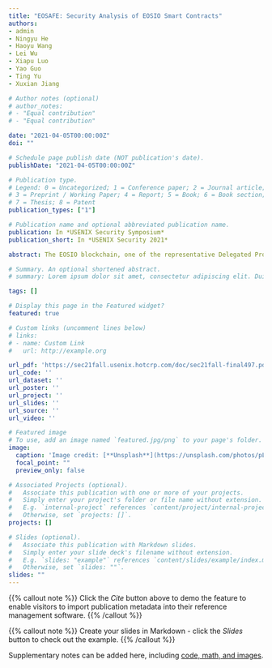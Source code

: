 ```yaml
---
title: "EOSAFE: Security Analysis of EOSIO Smart Contracts"
authors:
- admin
- Ningyu He
- Haoyu Wang
- Lei Wu
- Xiapu Luo
- Yao Guo
- Ting Yu
- Xuxian Jiang

# Author notes (optional)
# author_notes:
# - "Equal contribution"
# - "Equal contribution"

date: "2021-04-05T00:00:00Z"
doi: ""

# Schedule page publish date (NOT publication's date).
publishDate: "2021-04-05T00:00:00Z"

# Publication type.
# Legend: 0 = Uncategorized; 1 = Conference paper; 2 = Journal article;
# 3 = Preprint / Working Paper; 4 = Report; 5 = Book; 6 = Book section;
# 7 = Thesis; 8 = Patent
publication_types: ["1"]

# Publication name and optional abbreviated publication name.
publication: In *USENIX Security Symposium*
publication_short: In *USENIX Security 2021*

abstract: The EOSIO blockchain, one of the representative Delegated Proof-of-Stake (DPoS) blockchain platforms, has grown rapidly recently. Meanwhile, a number of vulnerabilities and high-profile attacks against top EOSIO DApps and their smart contracts have also been discovered and observed in the wild, resulting in serious financial damages. Most of the EOSIO smart contracts are not open-sourced and typically compiled to WebAssembly (Wasm) bytecode, thus making it challenging to analyze and detect the presence of possible vulnerabilities. In this paper, we propose EOSAFE, the first static analysis framework that can be used to automatically detect vulnerabilities in EOSIO smart contracts at the bytecode level. Our framework includes a practical symbolic execution engine for Wasm, a customized library emulator for EOSIO smart contracts, and four heuristic-driven detectors to identify the presence of the four most popular vulnerabilities in EOSIO smart contracts. Experiments have shown that EOSAFE achieves promising results in detecting vulnerabilities, with an F1-measure of 98%. We have applied EOSAFE to all active 53,666 smart contracts in the ecosystem (as of November 15, 2019). Our results show that over 25% of the smart contracts are labeled vulnerable. We further analyze possible exploitation attempts on these vulnerable smart contracts and identify 48 in-the-wild attacks (27 of them have been confirmed by DApp developers), which have resulted in financial loss of at least 1.7 million USD.

# Summary. An optional shortened abstract.
# summary: Lorem ipsum dolor sit amet, consectetur adipiscing elit. Duis posuere tellus ac convallis placerat. Proin tincidunt magna sed ex sollicitudin condimentum.

tags: []

# Display this page in the Featured widget?
featured: true

# Custom links (uncomment lines below)
# links:
# - name: Custom Link
#   url: http://example.org

url_pdf: 'https://sec21fall.usenix.hotcrp.com/doc/sec21fall-final497.pdf'
url_code: ''
url_dataset: ''
url_poster: ''
url_project: ''
url_slides: ''
url_source: ''
url_video: ''

# Featured image
# To use, add an image named `featured.jpg/png` to your page's folder. 
image:
  caption: 'Image credit: [**Unsplash**](https://unsplash.com/photos/pLCdAaMFLTE)'
  focal_point: ""
  preview_only: false

# Associated Projects (optional).
#   Associate this publication with one or more of your projects.
#   Simply enter your project's folder or file name without extension.
#   E.g. `internal-project` references `content/project/internal-project/index.md`.
#   Otherwise, set `projects: []`.
projects: []

# Slides (optional).
#   Associate this publication with Markdown slides.
#   Simply enter your slide deck's filename without extension.
#   E.g. `slides: "example"` references `content/slides/example/index.md`.
#   Otherwise, set `slides: ""`.
slides: ""
---
```


{{% callout note %}}
Click the *Cite* button above to demo the feature to enable visitors to import publication metadata into their reference management software.
{{% /callout %}}

{{% callout note %}}
Create your slides in Markdown - click the *Slides* button to check out the example.
{{% /callout %}}

Supplementary notes can be added here, including [code, math, and images](https://wowchemy.com/docs/writing-markdown-latex/).
